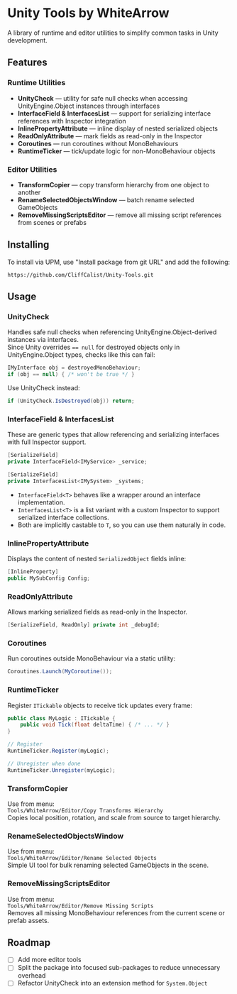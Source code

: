 # Unity Tools by WhiteArrow
A library of runtime and editor utilities to simplify common tasks in Unity development.

## Features

### Runtime Utilities
- **UnityCheck** — utility for safe null checks when accessing UnityEngine.Object instances through interfaces
- **InterfaceField<T> & InterfacesList<T>** — support for serializing interface references with Inspector integration
- **InlinePropertyAttribute** — inline display of nested serialized objects
- **ReadOnlyAttribute** — mark fields as read-only in the Inspector
- **Coroutines** — run coroutines without MonoBehaviours
- **RuntimeTicker** — tick/update logic for non-MonoBehaviour objects

### Editor Utilities
- **TransformCopier** — copy transform hierarchy from one object to another
- **RenameSelectedObjectsWindow** — batch rename selected GameObjects
- **RemoveMissingScriptsEditor** — remove all missing script references from scenes or prefabs

## Installing

To install via UPM, use "Install package from git URL" and add the following:

```
https://github.com/CliffCalist/Unity-Tools.git
```

## Usage

### UnityCheck
Handles safe null checks when referencing UnityEngine.Object-derived instances via interfaces.  
Since Unity overrides `== null` for destroyed objects only in UnityEngine.Object types, checks like this can fail:

```csharp
IMyInterface obj = destroyedMonoBehaviour;
if (obj == null) { /* won't be true */ }
```

Use UnityCheck instead:

```csharp
if (UnityCheck.IsDestroyed(obj)) return;
```

### InterfaceField<T> & InterfacesList<T>
These are generic types that allow referencing and serializing interfaces with full Inspector support.

```csharp
[SerializeField]
private InterfaceField<IMyService> _service;

[SerializeField]
private InterfacesList<IMySystem> _systems;
```

- `InterfaceField<T>` behaves like a wrapper around an interface implementation.
- `InterfacesList<T>` is a list variant with a custom Inspector to support serialized interface collections.
- Both are implicitly castable to `T`, so you can use them naturally in code.

### InlinePropertyAttribute
Displays the content of nested `SerializedObject` fields inline:

```csharp
[InlineProperty]
public MySubConfig Config;
```

### ReadOnlyAttribute
Allows marking serialized fields as read-only in the Inspector.

```csharp
[SerializeField, ReadOnly] private int _debugId;
```

### Coroutines
Run coroutines outside MonoBehaviour via a static utility:

```csharp
Coroutines.Launch(MyCoroutine());
```

### RuntimeTicker
Register `ITickable` objects to receive tick updates every frame:

```csharp
public class MyLogic : ITickable {
    public void Tick(float deltaTime) { /* ... */ }
}

// Register
RuntimeTicker.Register(myLogic);

// Unregister when done
RuntimeTicker.Unregister(myLogic);
```

### TransformCopier
Use from menu:  
`Tools/WhiteArrow/Editor/Copy Transforms Hierarchy`  
Copies local position, rotation, and scale from source to target hierarchy.

### RenameSelectedObjectsWindow
Use from menu:  
`Tools/WhiteArrow/Editor/Rename Selected Objects`  
Simple UI tool for bulk renaming selected GameObjects in the scene.

### RemoveMissingScriptsEditor
Use from menu:  
`Tools/WhiteArrow/Editor/Remove Missing Scripts`  
Removes all missing MonoBehaviour references from the current scene or prefab assets.

## Roadmap

- [ ] Add more editor tools
- [ ] Split the package into focused sub-packages to reduce unnecessary overhead
- [ ] Refactor UnityCheck into an extension method for `System.Object`
